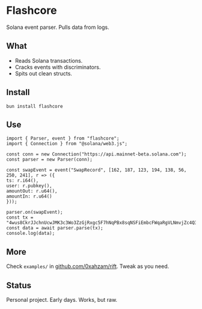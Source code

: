 # Flashcore

Solana event parser. Pulls data from logs.

## What

- Reads Solana transactions.
- Cracks events with discriminators.
- Spits out clean structs.

## Install

```
bun install flashcore
```

## Use

```
import { Parser, event } from "flashcore";
import { Connection } from "@solana/web3.js";

const conn = new Connection("https://api.mainnet-beta.solana.com");
const parser = new Parser(conn);

const swapEvent = event("SwapRecord", [162, 187, 123, 194, 138, 56, 250, 241], r => ({
ts: r.i64(),
user: r.pubkey(),
amountOut: r.u64(),
amountIn: r.u64()
}));

parser.on(swapEvent);
const tx = "4wus8CkrJJchnUcwJMK3c3Wo3ZzGjRxgc5F7hNqPBx8sqNSFiEmbcFWqaRgVLNmvjZc4Q3MnQxN7yAHuXgk7FnxM";
const data = await parser.parse(tx);
console.log(data);
```

## More

Check `examples/` in [github.com/0xahzam/rift](https://github.com/yourusername/rift/tree/main/examples). Tweak as you need.

## Status

Personal project. Early days. Works, but raw.
